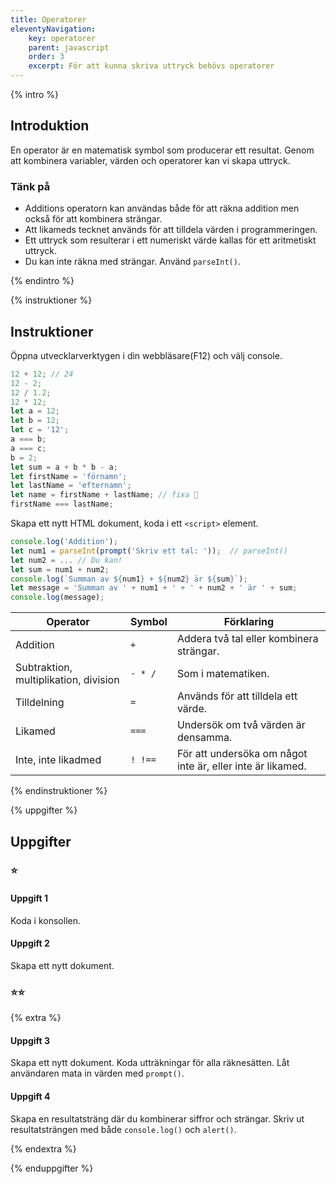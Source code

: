 ```yaml
---
title: Operatorer
eleventyNavigation:
    key: operatorer
    parent: javascript
    order: 3
    excerpt: För att kunna skriva uttryck behövs operatorer
---
```


{% intro %}

## Introduktion

En operator är en matematisk symbol som producerar ett resultat. Genom att kombinera variabler, värden och
operatorer kan vi skapa uttryck.

### Tänk på

-   Additions operatorn kan användas både för att räkna addition men också för att kombinera strängar.
-   Att likameds tecknet används för att tilldela värden i programmeringen.
-   Ett uttryck som resulterar i ett numeriskt värde kallas för ett aritmetiskt uttryck.
-   Du kan inte räkna med strängar. Använd `parseInt()`.

{% endintro %}

{% instruktioner %}

## Instruktioner

Öppna utvecklarverktygen i din webbläsare(F12) och välj console.

```javascript
12 + 12; // 24
12 - 2;
12 / 1.2;
12 * 12;
let a = 12;
let b = 12;
let c = '12';
a === b;
a === c;
b = 2;
let sum = a + b * b - a;
let firstName = 'förnamn';
let lastName = 'efternamn';
let name = firstName + lastName; // fixa 🤨
firstName === lastName;
```

Skapa ett nytt HTML dokument, koda i ett `<script>` element.

```javascript
console.log('Addition');
let num1 = parseInt(prompt('Skriv ett tal: '));  // parseInt()
let num2 = ... // Du kan!
let sum = num1 + num2;
console.log(`Summan av ${num1} + ${num2} är ${sum}`);
let message = 'Summan av ' + num1 + ' + ' + num2 + ' är ' + sum;
console.log(message);
```

| Operator                              | Symbol  | Förklaring                                                 |
| ------------------------------------- | ------- | ---------------------------------------------------------- |
| Addition                              | `+`     | Addera två tal eller kombinera strängar.                   |
| Subtraktion, multiplikation, division | `- * /` | Som i matematiken.                                         |
| Tilldelning                           | `=`     | Används för att tilldela ett värde.                        |
| Likamed                               | `===`   | Undersök om två värden är densamma.                        |
| Inte, inte likadmed                   | `! !==` | För att undersöka om något inte är, eller inte är likamed. |

{% endinstruktioner %}

{% uppgifter %}

## Uppgifter

### ⭐

#### Uppgift 1

Koda i konsollen.

#### Uppgift 2

Skapa ett nytt dokument.

### ⭐⭐

{% extra %}

#### Uppgift 3

Skapa ett nytt dokument. Koda utträkningar för alla räknesätten.
Låt användaren mata in värden med `prompt()`.

#### Uppgift 4

Skapa en resultatsträng där du kombinerar siffror och strängar.
Skriv ut resultatsträngen med både `console.log()` och `alert()`.

{% endextra %}

{% enduppgifter %}
